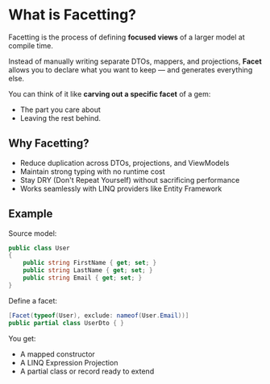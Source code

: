 # What is Facetting?

Facetting is the process of defining **focused views** of a larger model at compile time.

Instead of manually writing separate DTOs, mappers, and projections, **Facet** allows you to declare what you want to keep — and generates everything else.

You can think of it like **carving out a specific facet** of a gem:  

- The part you care about  
- Leaving the rest behind.

## Why Facetting?

- Reduce duplication across DTOs, projections, and ViewModels
- Maintain strong typing with no runtime cost
- Stay DRY (Don't Repeat Yourself) without sacrificing performance
- Works seamlessly with LINQ providers like Entity Framework

## Example

Source model:

```csharp
public class User
{
    public string FirstName { get; set; }
    public string LastName { get; set; }
    public string Email { get; set; }
}
```

Define a facet:
```csharp
[Facet(typeof(User), exclude: nameof(User.Email))]
public partial class UserDto { }
```

You get:

- A mapped constructor
- A LINQ Expression Projection
- A partial class or record ready to extend
